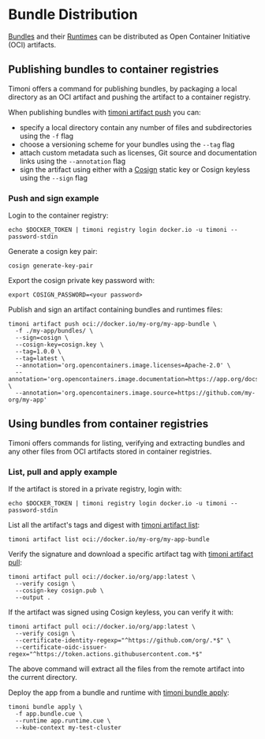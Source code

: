 # Bundle Distribution

[Bundles](bundles.md) and their [Runtimes](bundle-runtime.md) can be distributed as
Open Container Initiative (OCI) artifacts.

## Publishing bundles to container registries

Timoni offers a command for publishing bundles, by packaging a local directory
as an OCI artifact and pushing the artifact to a container registry.

When publishing bundles with [timoni artifact push](cmd/timoni_artifact_push.md) you can:

- specify a local directory contain any number of files and subdirectories using the `-f` flag
- choose a versioning scheme for your bundles using the `--tag` flag
- attach custom metadata such as licenses, Git source and documentation links using the `--annotation` flag
- sign the artifact using either with a [Cosign](https://github.com/sigstore/cosign) static key or Cosign keyless using the `--sign` flag

### Push and sign example

Login to the container registry:

```shell
echo $DOCKER_TOKEN | timoni registry login docker.io -u timoni --password-stdin
```

Generate a cosign key pair:

```shell
cosign generate-key-pair
```

Export the cosign private key password with:

```shell
export COSIGN_PASSWORD=<your password>
```

Publish and sign an artifact containing bundles and runtimes files:

```shell
timoni artifact push oci://docker.io/my-org/my-app-bundle \
  -f ./my-app/bundles/ \
  --sign=cosign \
  --cosign-key=cosign.key \
  --tag=1.0.0 \
  --tag=latest \
  --annotation='org.opencontainers.image.licenses=Apache-2.0' \
  --annotation='org.opencontainers.image.documentation=https://app.org/docs' \
  --annotation='org.opencontainers.image.source=https://github.com/my-org/my-app'
```

## Using bundles from container registries

Timoni offers commands for listing, verifying and extracting bundles
and any other files from OCI artifacts stored in container registries.

### List, pull and apply example

If the artifact is stored in a private registry, login with:

```shell
echo $DOCKER_TOKEN | timoni registry login docker.io -u timoni --password-stdin
```

List all the artifact's tags and digest with [timoni artifact list](cmd/timoni_artifact_list.md):

```shell
timoni artifact list oci://docker.io/my-org/my-app-bundle
```

Verify the signature and download a specific artifact tag with [timoni artifact pull](cmd/timoni_artifact_pull.md):

```shell
timoni artifact pull oci://docker.io/org/app:latest \
  --verify cosign \
  --cosign-key cosign.pub \
  --output .
```

If the artifact was signed using Cosign keyless, you can verify it with:

```shell
timoni artifact pull oci://docker.io/org/app:latest \
  --verify cosign \
  --certificate-identity-regexp="^https://github.com/org/.*$" \
  --certificate-oidc-issuer-regex="^https://token.actions.githubusercontent.com.*$"
```

The above command will extract all the files from the remote artifact into the current directory.

Deploy the app from a bundle and runtime with [timoni bundle apply](cmd/timoni_bundle_apply.md):

```shell
timoni bundle apply \
  -f app.bundle.cue \
  --runtime app.runtime.cue \
  --kube-context my-test-cluster
```
